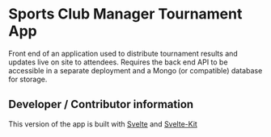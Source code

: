 # Sports Club Manager Tournament App

Front end of an application used to distribute tournament results and updates
live on site to attendees. Requires the back end API to be accessible in a
separate deployment and a Mongo (or compatible) database for storage.

## Developer / Contributor information

This version of the app is built with [Svelte][1] and [Svelte-Kit][2]

[1]: https://svelte.dev/
[2]: https://kit.svelte.dev/
